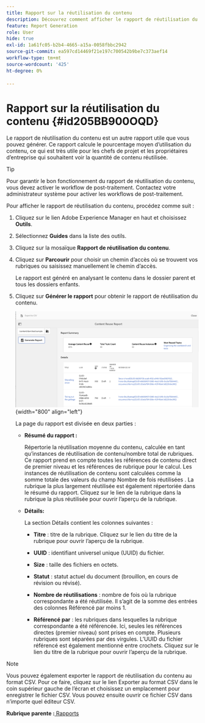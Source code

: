 ```yaml
---
title: Rapport sur la réutilisation du contenu
description: Découvrez comment afficher le rapport de réutilisation du contenu dans AEM Guides. Générez le rapport pour trouver le pourcentage de réutilisation du contenu.
feature: Report Generation
role: User
hide: true
exl-id: 1a61fc05-b2b4-4665-a15a-0058fbbc2942
source-git-commit: ea597cd14469f21e197c700542b9be7c373aef14
workflow-type: tm+mt
source-wordcount: '425'
ht-degree: 0%

---
```


# Rapport sur la réutilisation du contenu {#id205BB900OQD}

Le rapport de réutilisation du contenu est un autre rapport utile que vous pouvez générer. Ce rapport calcule le pourcentage moyen d’utilisation du contenu, ce qui est très utile pour les chefs de projet et les propriétaires d’entreprise qui souhaitent voir la quantité de contenu réutilisée.

>[!TIP]
>
> Pour garantir le bon fonctionnement du rapport de réutilisation du contenu, vous devez activer le workflow de post-traitement. Contactez votre administrateur système pour activer les workflows de post-traitement.

Pour afficher le rapport de réutilisation du contenu, procédez comme suit :

1. Cliquez sur le lien Adobe Experience Manager en haut et choisissez **Outils**.

1. Sélectionnez **Guides** dans la liste des outils.

1. Cliquez sur la mosaïque **Rapport de réutilisation du contenu**.

1. Cliquez sur **Parcourir** pour choisir un chemin d’accès où se trouvent vos rubriques ou saisissez manuellement le chemin d’accès.

   Le rapport est généré en analysant le contenu dans le dossier parent et tous les dossiers enfants.

1. Cliquez sur **Générer le rapport** pour obtenir le rapport de réutilisation du contenu.

   ![](images/content-reuse-uuid.png){width="800" align="left"}

   La page du rapport est divisée en deux parties :

   - **Résumé du rapport :**

     Répertorie la réutilisation moyenne du contenu, calculée en tant qu’instances de réutilisation de contenu/nombre total de rubriques. Ce rapport prend en compte toutes les références de contenu direct de premier niveau et les références de rubrique pour le calcul. Les instances de réutilisation de contenu sont calculées comme la somme totale des valeurs du champ Nombre de fois réutilisées . La rubrique la plus largement réutilisée est également répertoriée dans le résumé du rapport. Cliquez sur le lien de la rubrique dans la rubrique la plus réutilisée pour ouvrir l’aperçu de la rubrique.

   - **Détails:**

     La section Détails contient les colonnes suivantes :

      - **Titre** : titre de la rubrique. Cliquez sur le lien du titre de la rubrique pour ouvrir l’aperçu de la rubrique.

      - **UUID** : identifiant universel unique \(UUID\) du fichier.

      - **Size** : taille des fichiers en octets.

      - **Statut** : statut actuel du document (brouillon, en cours de révision ou révisé).

      - **Nombre de réutilisations** : nombre de fois où la rubrique correspondante a été réutilisée. Il s’agit de la somme des entrées des colonnes Référencé par moins 1.

      - **Référencé par** : les rubriques dans lesquelles la rubrique correspondante a été référencée. Ici, seules les références directes \(premier niveau\) sont prises en compte. Plusieurs rubriques sont séparées par des virgules. L’UUID du fichier référencé est également mentionné entre crochets. Cliquez sur le lien du titre de la rubrique pour ouvrir l’aperçu de la rubrique.


>[!NOTE]
>
> Vous pouvez également exporter le rapport de réutilisation du contenu au format CSV. Pour ce faire, cliquez sur le lien Exporter au format CSV dans le coin supérieur gauche de l’écran et choisissez un emplacement pour enregistrer le fichier CSV. Vous pouvez ensuite ouvrir ce fichier CSV dans n’importe quel éditeur CSV.

**Rubrique parente :**[ Rapports](reports-intro.md)
